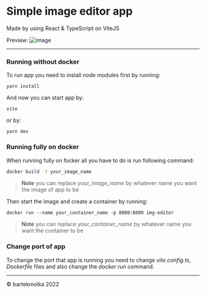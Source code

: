 # Simple image editor app
Made by using React & TypeScript on ViteJS

Preview: 
![image](https://user-images.githubusercontent.com/74304320/185450672-00143416-34fe-4f64-b956-da60a943431f.png)

---

### Running without docker

To run app you need to install node modules first by running:

```
yarn install
```

And now you can start app by: 
```
vite
```

or by: 
```
yarn dev
```

### Running fully on docker

When running fully on focker all you have to do is run following command:

```bash
docker build -t your_image_name
```

> **Note** you can replace *your_image_name* by whatever name you want the image of app to be

Then start the image and create a container by running: 
```
docker run --name your_container_name -p 8080:8080 img-editor
```

> **Note** you can replace *your_container_name* by whatever name you want the container to be

### Change port of app
To change the port that app is running you need to change *vite.config.ts*, *Dockerfile* files and also change the *docker run* command.

---

© bartekmolka 2022
